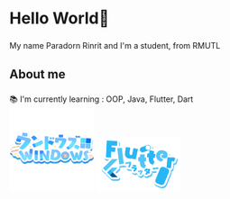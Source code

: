 <h1 align="left">Hello World👋</h1>

###

<p align="left"> My name Paradorn Rinrit and I'm a student, from RMUTL </p>

###

<h2 align="left">About me</h2>

###

<p align="left">
  
  📚 I'm currently learning : OOP, Java, Flutter, Dart <br>
  <img src="https://github.com/ParadornR/ParadornR/blob/main/picture/WindowsLogoShadow.png" style="width: 150px; height: auto;" />
  <img src="https://github.com/ParadornR/ParadornR/blob/main/picture/FlutterTransparent.png" style="width: 150px; height: auto;" />



</p>




